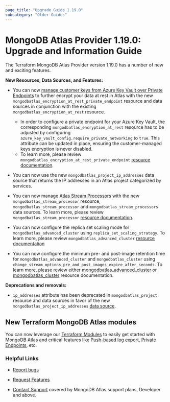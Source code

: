 ```yaml
---
page_title: "Upgrade Guide 1.19.0"
subcategory: "Older Guides" 
---
```


# MongoDB Atlas Provider 1.19.0: Upgrade and Information Guide

The Terraform MongoDB Atlas Provider version 1.19.0 has a number of new and exciting features.

**New Resources, Data Sources, and Features:**
- You can now [manage customer keys from Azure Key Vault over Private Endpoints](https://www.mongodb.com/docs/atlas/security/azure-kms-over-private-endpoint/#manage-customer-keys-with-azure-key-vault-over-private-endpoints) to further encrypt your data at rest in Atlas with the new `mongodbatlas_encryption_at_rest_private_endpoint` resource and data sources in conjunction with the existing `mongodbatlas_encryption_at_rest` resource.
    - In order to configure a private endpoint for your Azure Key Vault, the corresponding `mongodbatlas_encryption_at_rest` resource has to be adjusted by configuring `azure_key_vault_config.require_private_networking` to `true`. This attribute can be updated in place, ensuring the customer-managed keys encryption is never disabled.
    - To learn more, please review `mongodbatlas_encryption_at_rest_private_endpoint` [resource documentation](https://registry.terraform.io/providers/mongodb/mongodbatlas/latest/docs/resources/encryption_at_rest_private_endpoint).

- You can now use the new `mongodbatlas_project_ip_addresses` data source that returns the IP addresses in an Atlas project categorized by services.

- You can now manage [Atlas Stream Processors](https://www.mongodb.com/docs/atlas/atlas-stream-processing/overview/) with the new `mongodbatlas_stream_processor` resource, `mongodbatlas_stream_processor` and `mongodbatlas_stream_processors` data sources. To learn more, please review `mongodbatlas_stream_processor` [resource documentation](https://registry.terraform.io/providers/mongodb/mongodbatlas/latest/docs/resources/stream_processor).

- You can now configure the replica set scaling mode for `mongodbatlas_advanced_cluster` using `replica_set_scaling_strategy`. To learn more, please review `mongodbatlas_advanced_cluster` [resource documentation](https://registry.terraform.io/providers/mongodb/mongodbatlas/latest/docs/resources/advanced_cluster) 

- You can now configure the minimum pre- and post-image retention time for `mongodbatlas_advanced_cluster` and `mongodbatlas_cluster` using `change_stream_options_pre_and_post_images_expire_after_seconds`. To learn more, please review either [mongodbatlas_advanced_cluster](https://registry.terraform.io/providers/mongodb/mongodbatlas/latest/docs/resources/advanced_cluster#change_stream_options_pre_and_post_images_expire_after_seconds) or [mongodbatlas_cluster](https://registry.terraform.io/providers/mongodb/mongodbatlas/latest/docs/resources/cluster#change_stream_options_pre_and_post_images_expire_after_seconds) resource documentation.

**Deprecations and removals:**
- `ip_addresses` attribute has been deprecated in `mongodbatlas_project` resource and data sources in favor of the new `mongodbatlas_project_ip_addresses` [data source](https://registry.terraform.io/providers/mongodb/mongodbatlas/latest/docs/data-sources/project_ip_addresses).


## New Terraform MongoDB Atlas modules
You can now leverage our [Terraform Modules](https://registry.terraform.io/namespaces/terraform-mongodbatlas-modules) to easily get started with MongoDB Atlas and critical features like [Push-based log export](https://registry.terraform.io/modules/terraform-mongodbatlas-modules/push-based-log-export/mongodbatlas/latest), [Private Endpoints](https://registry.terraform.io/modules/terraform-mongodbatlas-modules/private-endpoint/mongodbatlas/latest), etc.

### Helpful Links

* [Report bugs](https://github.com/mongodb/terraform-provider-mongodbatlas/issues)

* [Request Features](https://feedback.mongodb.com/forums/924145-atlas?category_id=370723)

* [Contact Support](https://docs.atlas.mongodb.com/support/) covered by MongoDB Atlas support plans, Developer and above.

